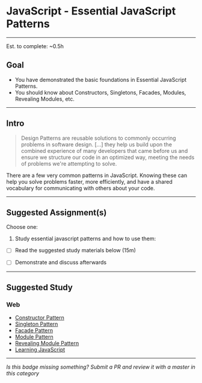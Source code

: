 # JavaScript - Essential JavaScript Patterns

-----

Est. to complete: ~0.5h

## Goal
- You have demonstrated the basic foundations in Essential JavaScript Patterns.
- You should know about Constructors, Singletons, Facades, Modules, Revealing Modules, etc.


-----

## Intro

>Design Patterns are reusable solutions to commonly occurring problems in software design. [...] they help us build upon the combined experience of many developers that came before us and ensure we structure our code in an optimized way, meeting the needs of problems we're attempting to solve.

There are a few very common patterns in JavaScript. Knowing these can help you solve problems faster, more efficiently, and have a shared vocabulary for communicating with others about your code.

-----


## Suggested Assignment(s)
Choose one:

1) Study essential javascript patterns and how to use them:
  - [ ] Read the suggested study materials below (15m)
  - [ ] Demonstrate and discuss afterwards


-----


## Suggested Study

### Web
- [Constructor Pattern](http://addyosmani.com/resources/essentialjsdesignpatterns/book/#constructorpatternjavascript)
- [Singleton Pattern](http://addyosmani.com/resources/essentialjsdesignpatterns/book/#singletonpatternjavascript)
- [Facade Pattern](http://addyosmani.com/resources/essentialjsdesignpatterns/book/#facadepatternjavascript)
- [Module Pattern](http://addyosmani.com/resources/essentialjsdesignpatterns/book/#modulepatternjavascript)
- [Revealing Module Pattern](http://addyosmani.com/resources/essentialjsdesignpatterns/book/#revealingmodulepatternjavascript)
- [Learning JavaScript](https://github.com/iangilman/learning-javascript)

-----

  *Is this badge missing something? Submit a PR and review it with a master in this category*
